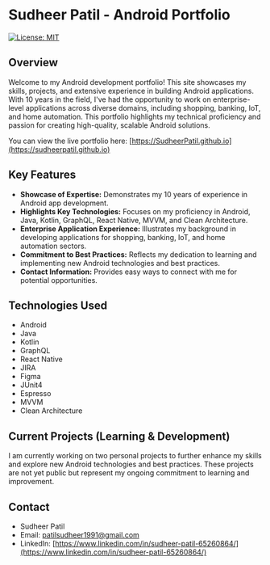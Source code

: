 # Sudheer Patil - Android Portfolio

[![License: MIT](https://img.shields.io/badge/License-MIT-yellow.svg)](https://opensource.org/licenses/MIT)

## Overview

Welcome to my Android development portfolio! This site showcases my skills, projects, and extensive experience in building Android applications. With 10 years in the field, I've had the opportunity to work on enterprise-level applications across diverse domains, including shopping, banking, IoT, and home automation. This portfolio highlights my technical proficiency and passion for creating high-quality, scalable Android solutions.

You can view the live portfolio here: [https://SudheerPatil.github.io](https://sudheerpatil.github.io)

## Key Features

* **Showcase of Expertise:** Demonstrates my 10 years of experience in Android app development.
* **Highlights Key Technologies:** Focuses on my proficiency in Android, Java, Kotlin, GraphQL, React Native, MVVM, and Clean Architecture.
* **Enterprise Application Experience:** Illustrates my background in developing applications for shopping, banking, IoT, and home automation sectors.
* **Commitment to Best Practices:** Reflects my dedication to learning and implementing new Android technologies and best practices.
* **Contact Information:** Provides easy ways to connect with me for potential opportunities.

## Technologies Used

* Android
* Java
* Kotlin
* GraphQL
* React Native
* JIRA
* Figma
* JUnit4
* Espresso
* MVVM
* Clean Architecture

## Current Projects (Learning & Development)

I am currently working on two personal projects to further enhance my skills and explore new Android technologies and best practices. These projects are not yet public but represent my ongoing commitment to learning and improvement.

## Contact

* Sudheer Patil
* Email: [patilsudheer1991@gmail.com](mailto:patilsudheer1991@gmail.com)
* LinkedIn: [https://www.linkedin.com/in/sudheer-patil-65260864/](https://www.linkedin.com/in/sudheer-patil-65260864/)

